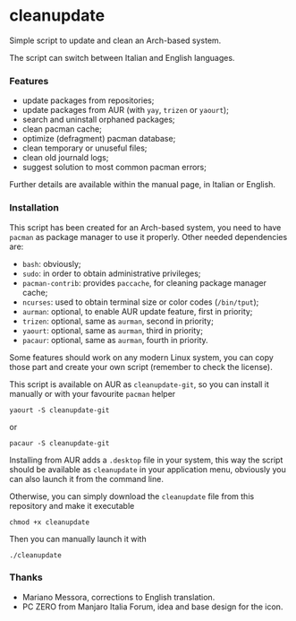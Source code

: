 # cleanupdate

Simple script to update and clean an Arch-based system.

The script can switch between Italian and English languages.


### Features

 - update packages from repositories;
 - update packages from AUR (with `yay`, `trizen` or `yaourt`);
 - search and uninstall orphaned packages;
 - clean pacman cache;
 - optimize (defragment) pacman database;
 - clean temporary or unuseful files;
 - clean old journald logs;
 - suggest solution to most common pacman errors;

Further details are available within the manual page, in Italian or English.


### Installation

This script has been created for an Arch-based system, you need to have `pacman` as package manager to use it properly.
Other needed dependencies are:

 - `bash`: obviously;
 - `sudo`: in order to obtain administrative privileges;
 - `pacman-contrib`: provides `paccache`, for cleaning package manager cache;
 - `ncurses`: used to obtain terminal size or color codes (`/bin/tput`);
 - `aurman`: optional, to enable AUR update feature, first in priority;
 - `trizen`: optional, same as `aurman`, second in priority;
 - `yaourt`: optional, same as `aurman`, third in priority;
 - `pacaur`: optional, same as `aurman`, fourth in priority.

Some features should work on any modern Linux system, you can copy those part and create your own script (remember to check the license).

This script is available on AUR as `cleanupdate-git`, so you can install it manually or with your favourite `pacman` helper
```
yaourt -S cleanupdate-git
```
or
```
pacaur -S cleanupdate-git
```
Installing from AUR adds a `.desktop` file in your system, this way the script should be available as `cleanupdate` in your application menu, obviously you can also launch it from the command line.

Otherwise, you can simply download the `cleanupdate` file from this repository and make it executable
```
chmod +x cleanupdate
```
Then you can manually launch it with
```
./cleanupdate
```


### Thanks

 - Mariano Messora, corrections to English translation.
 - PC ZERO from Manjaro Italia Forum, idea and base design for the icon.

